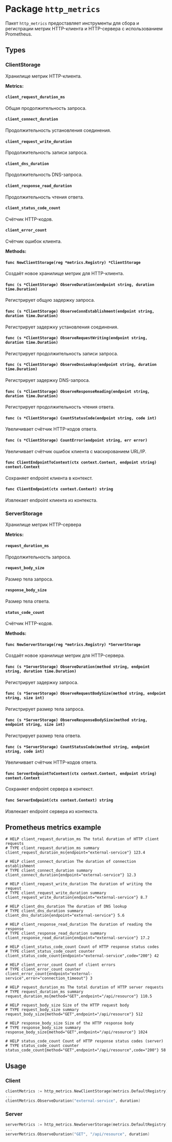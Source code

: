 # Package `http_metrics`

Пакет `http_metrics` предоставляет инструменты для сбора и регистрации метрик HTTP-клиента и HTTP-сервера с использованием Prometheus.

## Types

### ClientStorage

Хранилище метрик HTTP-клиента.

**Metrics:**

#### `client_request_duration_ms`

Общая продолжительность запроса.

#### `client_connect_duration`

Продолжительность установления соединения.

#### `client_request_write_duration`

Продолжительность записи запроса.

#### `client_dns_duration`

Продолжительность DNS-запроса.

#### `client_response_read_duration`

Продолжительность чтения ответа.

#### `client_status_code_count`

Счётчик HTTP-кодов.

#### `client_error_count`

Счётчик ошибок клиента.

**Methods:**

#### `func NewClientStorage(reg *metrics.Registry) *ClientStorage`

Создаёт новое хранилище метрик для HTTP-клиента.

#### `func (s *ClientStorage) ObserveDuration(endpoint string, duration time.Duration)`

Регистрирует общую задержку запроса.

#### `func (s *ClientStorage) ObserveConnEstablishment(endpoint string, duration time.Duration)`

Регистрирует задержку установления соединения.

#### `func (s *ClientStorage) ObserveRequestWriting(endpoint string, duration time.Duration)`

Регистрирует продолжительность записи запроса.

#### `func (s *ClientStorage) ObserveDnsLookup(endpoint string, duration time.Duration)`

Регистрирует задержку DNS-запроса.

#### `func (s *ClientStorage) ObserveResponseReading(endpoint string, duration time.Duration)`

Регистрирует продолжительность чтения ответа.

#### `func (s *ClientStorage) CountStatusCode(endpoint string, code int)`

Увеличивает счётчик HTTP-кодов ответа.

#### `func (s *ClientStorage) CountError(endpoint string, err error)`

Увеличивает счётчик ошибок клиента с маскированием URL/IP.

#### `func ClientEndpointToContext(ctx context.Context, endpoint string) context.Context`

Сохраняет endpoint клиента в контекст.

#### `func ClientEndpoint(ctx context.Context) string`

Извлекает endpoint клиента из контекста.

### ServerStorage

Хранилище метрик HTTP-сервера

**Metrics:**

#### `request_duration_ms`

Продолжительность запроса.

#### `request_body_size`

Размер тела запроса.

#### `response_body_size`

Размер тела ответа.

#### `status_code_count`

Счётчик HTTP-кодов.

**Methods:**

#### `func NewServerStorage(reg *metrics.Registry) *ServerStorage`

Создаёт новое хранилище метрик для HTTP-сервера.

#### `func (s *ServerStorage) ObserveDuration(method string, endpoint string, duration time.Duration)`

Регистрирует задержку запроса.

#### `func (s *ServerStorage) ObserveRequestBodySize(method string, endpoint string, size int)`

Регистрирует размер тела запроса.

#### `func (s *ServerStorage) ObserveResponseBodySize(method string, endpoint string, size int)`

Регистрирует размер тела ответа.

#### `func (s *ServerStorage) CountStatusCode(method string, endpoint string, code int)`

Увеличивает счётчик HTTP-кодов ответа.

#### `func ServerEndpointToContext(ctx context.Context, endpoint string) context.Context`

Сохраняет endpoint сервера в контекст.

#### `func ServerEndpoint(ctx context.Context) string`

Извлекает endpoint сервера из контекста.

## Prometheus metrics example

```
# HELP client_request_duration_ms The total duration of HTTP client requests
# TYPE client_request_duration_ms summary
client_request_duration_ms{endpoint="external-service"} 123.4

# HELP client_connect_duration The duration of connection establishment
# TYPE client_connect_duration summary
client_connect_duration{endpoint="external-service"} 12.3

# HELP client_request_write_duration The duration of writing the request
# TYPE client_request_write_duration summary
client_request_write_duration{endpoint="external-service"} 8.7

# HELP client_dns_duration The duration of DNS lookup
# TYPE client_dns_duration summary
client_dns_duration{endpoint="external-service"} 5.6

# HELP client_response_read_duration The duration of reading the response
# TYPE client_response_read_duration summary
client_response_read_duration{endpoint="external-service"} 17.2

# HELP client_status_code_count Count of HTTP response status codes
# TYPE client_status_code_count counter
client_status_code_count{endpoint="external-service",code="200"} 42

# HELP client_error_count Count of client errors
# TYPE client_error_count counter
client_error_count{endpoint="external-service",error="connection_timeout"} 3

# HELP request_duration_ms The total duration of HTTP server requests
# TYPE request_duration_ms summary
request_duration_ms{method="GET",endpoint="/api/resource"} 110.5

# HELP request_body_size Size of the HTTP request body
# TYPE request_body_size summary
request_body_size{method="GET",endpoint="/api/resource"} 512

# HELP response_body_size Size of the HTTP response body
# TYPE response_body_size summary
response_body_size{method="GET",endpoint="/api/resource"} 1024

# HELP status_code_count Count of HTTP response status codes (server)
# TYPE status_code_count counter
status_code_count{method="GET",endpoint="/api/resource",code="200"} 58
```

## Usage

### Client

```go
clientMetrics := http_metrics.NewClientStorage(metrics.DefaultRegistry)
...
clientMetrics.ObserveDuration("external-service", duration)
```

### Server

```go
serverMetrics := http_metrics.NewServerStorage(metrics.DefaultRegistry)
...
serverMetrics.ObserveDuration("GET", "/api/resource", duration)
```

